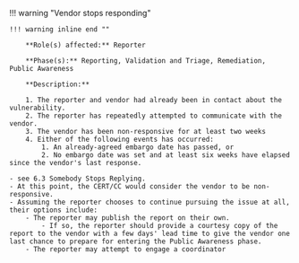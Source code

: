 <a name="06"></a>
!!! warning "Vendor stops responding"

    !!! warning inline end ""

        **Role(s) affected:** Reporter

        **Phase(s):** Reporting, Validation and Triage, Remediation, Public Awareness

        **Description:**

        1. The reporter and vendor had already been in contact about the vulnerability.
        2. The reporter has repeatedly attempted to communicate with the vendor.
        3. The vendor has been non-responsive for at least two weeks
        4. Either of the following events has occurred: 
            1. An already-agreed embargo date has passed, or
            2. No embargo date was set and at least six weeks have elapsed since the vendor's last response.

    - see 6.3 Somebody Stops Replying.
    - At this point, the CERT/CC would consider the vendor to be non-responsive.
    - Assuming the reporter chooses to continue pursuing the issue at all, their options include:
        - The reporter may publish the report on their own. 
            - If so, the reporter should provide a courtesy copy of the report to the vendor with a few days' lead time to give the vendor one last chance to prepare for entering the Public Awareness phase.
        - The reporter may attempt to engage a coordinator

